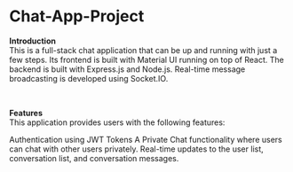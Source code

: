 # Chat-App-Project

<b>Introduction</b></br>
This is a full-stack chat application that can be up and running with just a few steps. 
Its frontend is built with Material UI running on top of React. 
The backend is built with Express.js and Node.js. Real-time message broadcasting is developed using Socket.IO.

</br>

<b>Features</b></br>
This application provides users with the following features:

Authentication using JWT Tokens
A Private Chat functionality where users can chat with other users privately.
Real-time updates to the user list, conversation list, and conversation messages.


